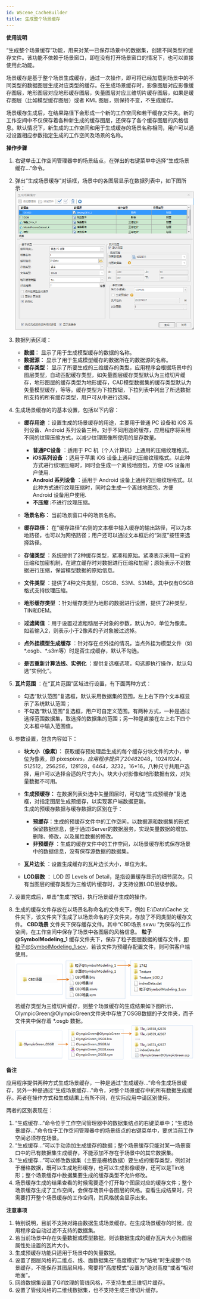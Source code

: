 ```yaml
---
id: WScene_CacheBuilder
title: 生成整个场景缓存
---
```

**使用说明**

“生成整个场景缓存”功能，用来对某一已保存场景中的数据集，创建不同类型的缓存文件。该功能不依赖于场景窗口，即在没有打开场景窗口的情况下，也可以直接使用此功能。

场景缓存是基于整个场景生成缓存，通过一次操作，即可将已经加载到场景中的不同类型的数据图层生成对应类型的缓存。在生成场景缓存时，影像图层对应影像缓存图层，地形图层对应地形缓存图层，矢量图层对应三维切片缓存图层，如果是缓存图层（比如模型缓存图层）或者
KML 图层，则保持不变，不生成缓存。

场景缓存生成后，在结果路径下会形成一个新的工作空间和若干缓存文件夹。新的工作空间中不仅保存着各种新生成的缓存图层，还保存了各个缓存图层的风格信息。默认情况下，新生成的工作空间和用于生成缓存的场景名称相同，用户可以通过设置相应参数指定生成的工作空间及场景的名称。

**操作步骤**

  1. 右键单击工作空间管理器中的场景结点，在弹出的右键菜单中选择“生成场景缓存…”命令。
  2. 弹出“生成场景缓存”对话框，场景中的各图层显示在数据列表中，如下图所示：  
![图：创建场景缓存对话框 ](img/WSceneCache.png)  
 
  3. 数据列表区域：
       * **数据：** 显示了用于生成模型缓存的数据的名称。
       * **数据源：** 显示了用于生成模型缓存的数据所在的数据源的名称。
       * **缓存类型：** 显示了所要生成的三维缓存的类型，应用程序会根据场景中的图层类型，自动匹配缓存类型，如矢量图层缓存类型默认为三维切片缓存，地形图层的缓存类型为地形缓存，CAD模型数据集的缓存类型默认为矢量模型缓存，等等。缓存类型为下拉按钮，下拉列表中列出了所选数据所支持的所有缓存类型，用户可从中进行选择。
  4. 生成场景缓存的的基本设置，包括以下内容：
       * **缓存用途** ：设置生成的场景缓存的用途，主要用于普通 PC 设备和 iOS 系列设备、Android 系列设备三种。对于不同用途的缓存，应用程序将采用不同的纹理压缩方式，以减少纹理图像所使用的显存数量。 

          - **普通PC设备** ：适用于 PC 机（个人计算机）上通用的压缩纹理格式。
          - **iOS系列设备** ：适用于苹果 iOS 设备上通用的压缩纹理格式。以此种方式进行纹理压缩时，同时会生成一个离线地图包，方便 iOS 设备用户使用.
          - **Android 系列设备** ：适用于 Android 设备上通用的压缩纹理格式。以此种方式进行纹理压缩时，同时会生成一个离线地图包，方便
          Android 设备用户使用.
          - **不压缩** :不进行纹理压缩。

       * **场景名称：** 当前场景窗口中的场景名称。
       * **缓存路径：** 在“缓存路径”右侧的文本框中输入缓存的输出路径，可以为本地路径，也可以为网络路径；用户还可以通过文本框后的“浏览”按钮来选择路径。
       * **存储类型** ：系统提供了2种缓存类型，紧凑和原始。紧凑表示采用一定的压缩和加密机制，在建立缓存时对数据进行压缩和加密；原始表示不对数据进行压缩，保留模型数据的原始信息。
       * **文件类型** ：提供了4种文件类型，OSGB、S3M、S3MB。其中仅有OSGB格式支持纹理压缩。
       * **地形缓存类型** ：针对缓存类型为地形的数据进行设置，提供了2种类型，TIN和DEM。
       * **过滤阈值** ：用于设置过滤粗糙层子对象的参数，默认为0，单位为像素。如若输入2，则表示小于2像素的子对象被过滤掉。
       * **点外挂模型生成缓存** ：针对存在点外挂的情况，当点外挂为模型文件（如*.osgb、*.s3m等）时是否生成缓存，默认不勾选。
       * **是否重新计算法线、实例化** ：提供复选框选项，勾选即执行操作，默认勾选“实例化”。
  5. **瓦片范围** ：在“瓦片范围”区域进行设置，有下面两种方式： 
       * 勾选“默认范围”复选框，默认采用数据集的范围，左上右下四个文本框显示了系统默认范围；
       * 不勾选“默认范围”复选框，用户可自定义范围。有两种方式，一种是通过选择范围数据集，取选择的数据集的范围；另一种是直接在左上右下四个文本框中输入范围值。 
  6. 参数设置，包含内容如下：
       * **块大小（像素）：** 获取缓存预处理后生成的每个缓存分块文件的大小，单位为像素，即 pixes*pixes。应用程序提供了2048*2048，1024*1024，512*512，256*256，128*128，64*64，32*32，16*16，八种尺寸共用户选择，用户可以选择合适的尺寸大小。块大小对影像和地形数据有效，对矢量数据不可用。 
       * **生成预缓存：** 在数据列表处选中矢量图层时，可勾选“生成预缓存”复选框，对指定图层生成预缓存，以实现客户端数据更新。   
生成的预缓存数据与缓存数据的区别在于：
          - **预缓存**：生成的预缓存文件中的工作空间，以数据源和数据集的形式保留数据信息，便于通过iServer的数据服务，实现矢量数据的增加、删除、修改，以及属性数据的修改。
          - **非预缓存** ：生成的缓存文件中的工作空间，以场景缓存形式保存场景中的数据信息，没有保存源数据的数据集。

      * **瓦片边长** ：设置生成缓存的瓦片边长大小，单位为米。
      * **LOD层数** ： LOD 即 Levels of Detail，是指设置缓存显示的细节层次。只有当图层的缓存类型为三维切片缓存时，才支持设置LOD层级参数。
  7. 设置完成后，单击“生成”按钮，执行场景缓存生成的操作。
  8. 生成的缓存文件存放在以场景名称命名的文件夹下，例如 E:\Data\Cache 文件夹下，该文件夹下生成了以场景命名的子文件夹，存放了不同类型的缓存文件。 **CBD场景** 文件夹下保存缓存文件。其中“CBD场景.sxwu ”为保存的工作空间，在工作空间中保存了场景中各图层的风格信息。 **粒子@SymbolModeling_1** 缓存文件夹下，保存了粒子图层数据的缓存文件，即粒子@SymbolModeling_1.scv，若该文件为预缓存配置文件，则可供客户端使用。  
  ![图：整个场景缓存生成结果（非三维切片缓存）](img/WCacheResult.png)    
若缓存类型为三维切片缓存，则整个场景缓存的生成结果如下图所示，OlympicGreen@OlympicGreen文件夹中存放了OSGB数据的子文件夹，而子文件夹中保存着
*.osgb 数据。  
![图：整个场景缓存生成结果（三维切片缓存）  ](img/WCacheResultOSGB.png)  


**备注**

应用程序提供两种方式生成场景缓存，一种是通过“生成缓存...”命令生成场景缓存，另外一种是通过“生成场景缓存...”命令，对整个场景缓存中的所有数据生成缓存。两者在操作方式和生成结果上有所不同，在实际应用中请区别使用。

两者的区别表现在：

  1. “生成缓存...”命令位于工作空间管理器中的数据集结点的右键菜单中；“生成场景缓存...”命令位于工作空间管理器中的场景结点的右键菜单中，要求当前工作空间必须存在场景。
  2. “生成缓存...”可以手动添加生成缓存的数据；整个场景缓存只能对某一场景窗口中的已有数据集生成缓存，不能添加不存在于场景中的其它数据集。
  3. “生成缓存...”可以修改数据集（主要是栅格数据）要生成的缓存类型，例如对于栅格数据，既可以生成地形缓存，也可以生成影像缓存，还可以是Tin地形；整个场景缓存中数据集要生成的缓存类型不允许修改。
  4. 场景缓存生成的结果查看的时候需要逐个打开每个图层对应的缓存文件；整个场景缓存生成了工作空间，会保存场景中各图层的风格。查看生成结果时，只需要打开整个场景缓存的工作空间，其风格就会显示出来。

**注意事项**

  1. 特别说明，目前不支持对路由数据生成场景缓存。在生成场景缓存的时候，应用程序会自动过滤不支持的数据集。
  2. 若当前场景中存在矢量数据或模型数据，则该数据生成的缓存瓦片大小为图层属性处设置的瓦片大小。
  3. 生成预缓存功能只适用于场景中的矢量数据。
  4. 设置了图层风格的二维点、线、面数据集在“高度模式”为“贴地”时生成整个场景缓存，不能保存其图层风格，需要将“高度模式”设置为“绝对高度”或者“相对地面”。
  5. 网络数据集设置了Gif纹理的管线风格，不支持生成三维切片缓存。
  6. 设置了管线风格的二维线数据集，也不支持生成三维切片缓存。

  

 

